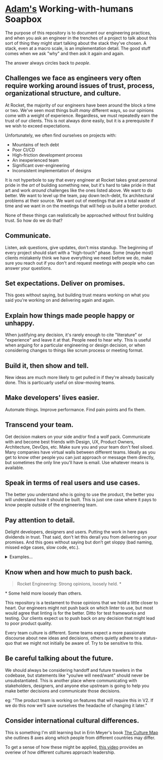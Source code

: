 # [Adam's](https://github.com/afraser) Working-with-humans Soapbox

The purpose of this repository is to document our engineering practices, and when you ask an engineer in the trenches of a project to talk about this sort of thing they might start talking about the stack they've chosen. A stack, even at a macro scale, is an implementation detail. The good stuff comes when we ask "why" and then ask it again and again.

The answer always circles back to _people_.

## Challenges we face as engineers very often require working around issues of trust, process, organizational structure, and culture.

At Rocket, the majority of our engineers have been around the block a time or two. We've seen most things built _many_ different ways, so our opinions come with a weight of experience. Regardless, we must repeatedly earn the trust of our clients. This is not always done easily, but it is a prerequisite if we wish to exceed expectations.

Unfortunately, we often find ourselves on projects with:

- Mountains of tech debt
- Poor CI/CD
- High-friction development process
- An inexperienced team
- Significant over-engineering
- Inconsistent implementation of designs

It is not hyperbole to say that every engineer at Rocket takes great personal pride in the _art_ of building something new, but it's hard to take pride in that art and work _around_ challenges like the ones listed above. We want to do better. We want to level up the team, pay down tech-debt, fix architectural problems at their source. We want out of meetings that are a total waste of time and we want in on the meetings that will help us build a better product.

None of these things can realistically be approached without first building trust. So how do we do that?

## Communicate.

Listen, ask questions, give updates, don't miss standup. The beginning of every project should start with a "high-touch" phase. Some (maybe most) clients mistakenly think we have everything we need before we do, make sure you reach out if you don't and request meetings with people who can answer your questions.

## Set expectations. Deliver on promises.

This goes without saying, but building trust means working on what you said you're working on and delivering again and again.

## Explain how things made people happy or unhappy.

When justifying any decision, it's rarely enough to cite "literature" or "experience" and leave it at that. People need to hear _why_. This is useful when arguing for a particular engineering or design decision, or when considering changes to things like scrum process or meeting format.

## Build it, then show and tell.

New ideas are much more likely to get pulled in if they're already basically done. This is particuarly useful on slow-moving teams.

## Make developers' lives easier.

Automate things. Improve performance. Find pain points and fix them.

## Transcend your team.

Get decision makers on your side and/or find a wolf pack. Communicate with and become best friends with Design, UX, Product Owners, Architecture, DevOps, etc. Make sure you and your team don't feel siloed. Many companies have virtual walls between different teams. Ideally as you get to know other people you can just approach or message them directly, but sometimes the only line you'll have is email. Use whatever means is available.

## Speak in terms of real users and use cases.

The better you understand who is going to use the product, the better you will understand how it should be built. This is just one case where it pays to know people outside of the engineering team.

## Pay attention to detail.

Delight developers, designers and users. Putting the work in here pays dividends in trust. That said, don't let this derail you from delivering on your promises. And this goes without saying but don’t get sloppy (bad naming, missed edge cases, slow code, etc.).

<details>
  <summary>Examples...</summary>

  - Think hard about naming.
  - Use sensible abstractions and try to write “idiomatic” code adhering to framework patterns.
  - Provide sensible error handling for developers and users.
  - Always consider worst-case performance.
  - Always have a [SSOT](https://en.wikipedia.org/wiki/Single_source_of_truth).
  - Write unit tests.
  - Make it easy for developers to get the application running locally
  - Avoid hacks and “magic numbers”.
    - If you can’t, leave notes in comments for future travellers.
  - Employ responsive styles and sensible css transitions.
  - Optimize for the intended platform and user: Phone or desktop? Consumer or professional?
  - Consider keyboard accessibility and shortcuts.
    - esc key closes modals, click-away dismisses popovers, etc
    - All UI (minimally links, buttons and inputs) should be keyboard accessible
  - Consider hover/focus/active states.
</details>

## Know when and how much to push back.

> Rocket Engineering: Strong opinions, loosely held. *

\* Some held more loosely than others.

This repository is a testament to those opinions that we hold a little closer to heart. Our engineers might not push back on which linter to use, but most would agree that linting is for the better. Ditto for test frameworks and testing. Our clients expect us to push back on any decision that might lead to poor product quality.

Every team culture is different. Some teams expect a more passionate discourse about new ideas and decisions, others quietly adhere to a status-quo that we might not initially be aware of. Try to be sensitive to this.

## Be careful talking about the future.

We should always be considering handoff and future travelers in the codebase, but statements like "you/we will need/want" should never be unsubstantiated. This is another place where communicating with stakeholders, designers, and anyone else upstream is going to help you make better decisions and communicate those decisions.

eg: "The product team is working on features that will require this in V2. If we do this now we'll save ourselves the headache of changing it later."

## Consider international cultural differences.

This is something I'm still learning but in Erin Meyer's book [The Culture Map](https://erinmeyer.com/books/the-culture-map/) she outlines 8 axes along which people from different countries may differ.

To get a sense of how these might be applied, [this video](https://hbr.org/video/embed/5476393165001/how-cultures-across-the-world-approach-leadership) provides an overiew of how different cultures approach leadership.
